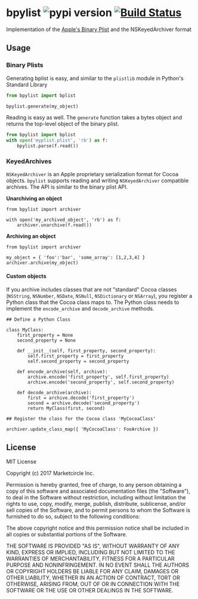 # bpylist ![pypi version](https://img.shields.io/pypi/v/bpylist.svg) [![Build Status](https://travis-ci.org/Marketcircle/bpylist.svg?branch=master)](https://travis-ci.org/Marketcircle/bpylist)

Implementation of the [Apple's Binary Plist](https://developer.apple.com/legacy/library/documentation/Darwin/Reference/ManPages/man5/plist.5.html) and the NSKeyedArchiver format

## Usage

### Binary Plists

Generating bplist is easy, and similar to the `plistlib` module in Python's Standard Library

```python
from bpylist import bplist

bpylist.generate(my_object)
```

Reading is easy as well. The `generate` function takes a bytes object and returns the top-level object of the binary plist. 

```python
from bpylist import bplist
with open('myplist.plist', 'rb') as f:
    bpylist.parse(f.read())
```

### KeyedArchives

`NSKeyedArchiver` is an Apple proprietary serialization format for Cocoa objects. `bpylist` supports reading and writing `NSKeyedArchiver` compatible archives. The API is similar to the binary plist API.

**Unarchiving an object**

```
from bpylist import archiver

with open('my_archived_object', 'rb') as f:
    archiver.unarchive(f.read())
```

**Archiving an object**

```
from bpylist import archiver

my_object = { 'foo':'bar', 'some_array': [1,2,3,4] }
archiver.archive(my_object)
```


#### Custom objects

If you archive includes classes that are not "standard" Cocoa classes (`NSString`, `NSNumber`, `NSDate`, `NSNull`, `NSDictionary` or `NSArray`), you register a Python class that the Cocoa class maps to. The Python class needs to implement the `encode_archive` and `decode_archive` methods.


```
## Define a Python Class

class MyClass:
    first_property = None
    second_property = None

    def __init__(self, first_property, second_property):
        self.first_property = first_property
        self.second_property = second_property

    def encode_archive(self, archive):
        archive.encode('first_property', self.first_property)
        archive.encode('second_property', self.second_property)

    def decode_archive(archive):
	    first = archive.decode('first_property')
	    second = archive.decode('second_property')
	    return MyClass(first, second)

## Register the class for the Cocoa class 'MyCocoaClass'

archiver.update_class_map({ 'MyCocoaClass': FooArchive })
```


## License

MIT License

Copyright (c) 2017 Marketcircle Inc.

Permission is hereby granted, free of charge, to any person obtaining a copy
of this software and associated documentation files (the "Software"), to deal
in the Software without restriction, including without limitation the rights
to use, copy, modify, merge, publish, distribute, sublicense, and/or sell
copies of the Software, and to permit persons to whom the Software is
furnished to do so, subject to the following conditions:

The above copyright notice and this permission notice shall be included in all
copies or substantial portions of the Software.

THE SOFTWARE IS PROVIDED "AS IS", WITHOUT WARRANTY OF ANY KIND, EXPRESS OR
IMPLIED, INCLUDING BUT NOT LIMITED TO THE WARRANTIES OF MERCHANTABILITY,
FITNESS FOR A PARTICULAR PURPOSE AND NONINFRINGEMENT. IN NO EVENT SHALL THE
AUTHORS OR COPYRIGHT HOLDERS BE LIABLE FOR ANY CLAIM, DAMAGES OR OTHER
LIABILITY, WHETHER IN AN ACTION OF CONTRACT, TORT OR OTHERWISE, ARISING FROM,
OUT OF OR IN CONNECTION WITH THE SOFTWARE OR THE USE OR OTHER DEALINGS IN THE
SOFTWARE.